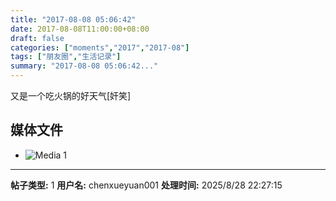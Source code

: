 ```yaml
---
title: "2017-08-08 05:06:42"
date: 2017-08-08T11:00:00+08:00
draft: false
categories: ["moments","2017","2017-08"]
tags: ["朋友圈","生活记录"]
summary: "2017-08-08 05:06:42..."
---
```


又是一个吃火锅的好天气[奸笑]

## 媒体文件

- ![Media 1](/Moments/photos/2017-08-08/201708080506420.jpg)

---

**帖子类型:** 1
**用户名:** chenxueyuan001
**处理时间:** 2025/8/28 22:27:15